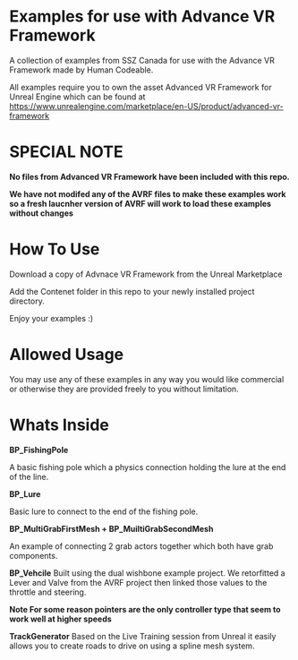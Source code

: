 # Examples for use with Advance VR Framework
A collection of examples from SSZ Canada for use with the Advance VR Framework made by Human Codeable.


All examples require you to own the asset Advanced VR Framework for Unreal Engine which can be found at
https://www.unrealengine.com/marketplace/en-US/product/advanced-vr-framework

# SPECIAL NOTE

**No files from Advanced VR Framework have been included with this repo.**

**We have not modifed any of the AVRF files to make these examples work so a fresh laucnher version of AVRF will work to load these examples without changes**





# How To Use
Download a copy of Advnace VR Framework from the Unreal Marketplace

Add the Contenet folder in this repo to your newly installed project directory.

Enjoy your examples :)



# Allowed Usage 
You may use any of these examples in any way you would like commercial or otherwise they are provided freely to you without limitation.



# Whats Inside

**BP_FishingPole**
  
  A basic fishing pole which a physics connection holding the lure at the end of the line.
 
 
**BP_Lure**

  Basic lure to connect to the end of the fishing pole.
 
 
**BP_MultiGrabFirstMesh + BP_MuiltiGrabSecondMesh**

  An example of connecting 2 grab actors together which both have grab components.
  
  
**BP_Vehcile**
  Built using the dual wishbone example project. We retorfitted a Lever and Valve from the AVRF project then linked those values to the throttle and steering.

**Note For some reason pointers are the only controller type that seem to work well at higher speeds**  


**TrackGenerator**
Based on the Live Training session from Unreal it easily allows you to create roads to drive on using a spline mesh system.


 

